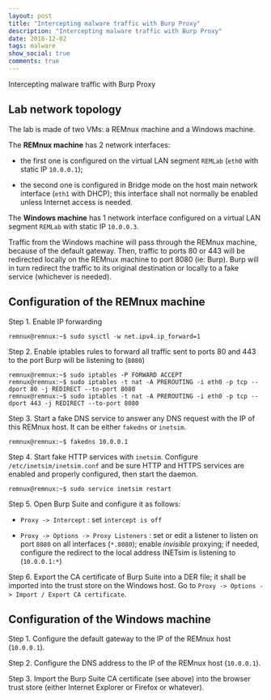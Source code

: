 ```yaml
---
layout: post
title: "Intercepting malware traffic with Burp Proxy"
description: "Intercepting malware traffic with Burp Proxy"
date: 2018-12-02
tags: malware
show_social: true
comments: true
---
```


Intercepting malware traffic with Burp Proxy

<!--more-->

## Lab network topology

The lab is made of two VMs: a REMnux machine and a Windows machine.

The **REMnux machine** has 2 network interfaces:
* the first one is configured on the virtual LAN segment `REMLab` (`eth0` with static IP `10.0.0.1`);

* the second one is configured in Bridge mode on the host main network interface (`eth1` with DHCP); this interface shall not normally be enabled unless Internet access is needed.

The **Windows machine** has 1 network interface configured on a virtual LAN segment `REMLab` with static IP `10.0.0.3`.

Traffic from the Windows machine will pass through the REMnux machine, because of the default gateway. Then, traffic to ports 80 or 443 will be redirected locally on the REMnux machine to port 8080 (ie: Burp). Burp will in turn redirect the traffic to its original destination or locally to a fake service (whichever is needed).

## Configuration of the REMnux machine

Step 1. Enable IP forwarding

```
remnux@remnux:~$ sudo sysctl -w net.ipv4.ip_forward=1
```

Step 2. Enable iptables rules to forward all traffic sent to ports 80 and 443 to the port Burp will be listening to (`8080`)

```
remnux@remnux:~$ sudo iptables -P FORWARD ACCEPT
remnux@remnux:~$ sudo iptables -t nat -A PREROUTING -i eth0 -p tcp --dport 80 -j REDIRECT --to-port 8080
remnux@remnux:~$ sudo iptables -t nat -A PREROUTING -i eth0 -p tcp --dport 443 -j REDIRECT --to-port 8080
```

Step 3. Start a fake DNS service to answer any DNS request with the IP of this REMnux host. It can be either `fakedns` or `inetsim`.

```
remnux@remnux:~$ fakedns 10.0.0.1
```

Step 4. Start fake HTTP services with `inetsim`. Configure `/etc/inetsim/inetsim.conf` and be sure HTTP and HTTPS services are enabled and properly configured, then start the daemon.

```
remnux@remnux:~$ sudo service inetsim restart
```

Step 5. Open Burp Suite and configure it as follows:

* `Proxy -> Intercept` : set `intercept is off`

* `Proxy -> Options -> Proxy Listeners` : set or edit a listener to listen on port `8080` on all interfaces (`*.8080`); enable _invisible_ proxying; if needed, configure the redirect to the local address INETsim is listening to (`10.0.0.1:*`)

Step 6. Export the CA certificate of Burp Suite into a DER file; it shall be imported into the trust store on the Windows host. Go to `Proxy -> Options -> Import / Export CA certificate`.


## Configuration of the Windows machine

Step 1. Configure the default gateway to the IP of the REMnux host (`10.0.0.1`).

Step 2. Configure the DNS address to the IP of the REMnux host (`10.0.0.1`).

Step 3. Import the Burp Suite CA certificate (see above) into the browser trust store (either Internet Explorer or Firefox or whatever).
